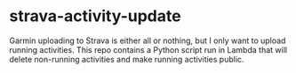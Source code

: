 # strava-activity-update
Garmin uploading to Strava is either all or nothing, but I only want to upload running activities. This repo contains a Python script run in Lambda that will delete non-running activities and make running activities public.

